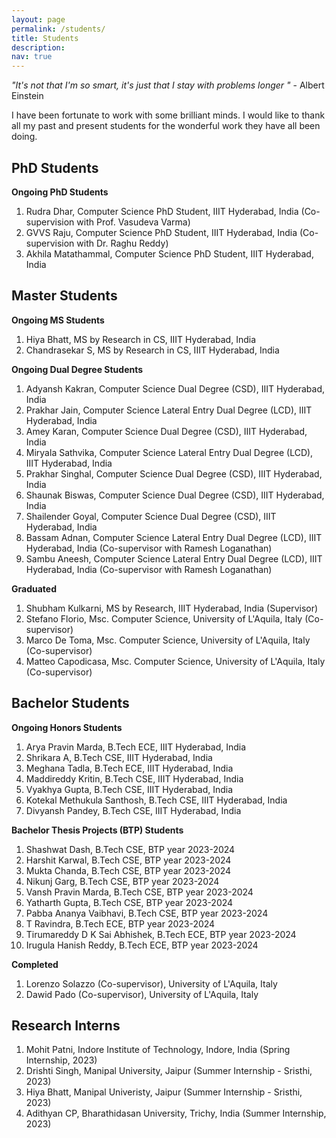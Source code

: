 ```yaml
---
layout: page
permalink: /students/
title: Students
description:
nav: true
---
```

_"It's not that I'm so smart, it's just that I stay with problems longer "_  - Albert Einstein

I have been fortunate to work with some brilliant minds. I would like to thank all my past and present students for the wonderful work they have all been doing.

<!--__PhD Students__-->

## PhD Students

__Ongoing PhD Students__

  1. Rudra Dhar, Computer Science PhD Student, IIIT Hyderabad, India (Co-supervision with Prof. Vasudeva Varma)
  2. GVVS Raju, Computer Science PhD Student, IIIT Hyderabad, India (Co-supervision with Dr. Raghu Reddy)
  3. Akhila Matathammal, Computer Science PhD Student, IIIT Hyderabad, India


## Master Students

__Ongoing MS Students__

  1. Hiya Bhatt, MS by Research in CS, IIIT Hyderabad, India
  2. Chandrasekar S, MS by Research in CS, IIIT Hyderabad, India

__Ongoing Dual Degree Students__

  1. Adyansh Kakran, Computer Science Dual Degree (CSD), IIIT Hyderabad, India
  2. Prakhar Jain, Computer Science Lateral Entry Dual Degree (LCD), IIIT Hyderabad, India
  3. Amey Karan, Computer Science Dual Degree (CSD), IIIT Hyderabad, India
  4. Miryala Sathvika, Computer Science Lateral Entry Dual Degree (LCD), IIIT Hyderabad, India
  5. Prakhar Singhal, Computer Science Dual Degree (CSD), IIIT Hyderabad, India
  6. Shaunak Biswas, Computer Science Dual Degree (CSD), IIIT Hyderabad, India
  7. Shailender Goyal, Computer Science Dual Degree (CSD), IIIT Hyderabad, India
  8. Bassam Adnan, Computer Science Lateral Entry Dual Degree (LCD), IIIT Hyderabad, India (Co-supervisor with Ramesh Loganathan)
  9. Sambu Aneesh, Computer Science Lateral Entry Dual Degree (LCD), IIIT Hyderabad, India (Co-supervisor with Ramesh Loganathan)

__Graduated__

  1. Shubham Kulkarni, MS by Research, IIIT Hyderabad, India (Supervisor)
  2. Stefano Florio, Msc. Computer Science, University of L'Aquila, Italy (Co-supervisor)
  3. Marco De Toma,  Msc. Computer Science, University of L'Aquila, Italy (Co-supervisor)
  4. Matteo Capodicasa, Msc. Computer Science, University of L'Aquila, Italy (Co-supervisor)

## Bachelor Students


__Ongoing Honors Students__

  1. Arya Pravin Marda, B.Tech ECE, IIIT Hyderabad, India
  2. Shrikara A, B.Tech CSE, IIIT Hyderabad, India
  3. Meghana Tadla, B.Tech ECE, IIIT Hyderabad, India
  4. Maddireddy Kritin, B.Tech CSE, IIIT Hyderabad, India
  5. Vyakhya Gupta, B.Tech CSE, IIIT Hyderabad, India
  6. Kotekal Methukula Santhosh, B.Tech CSE, IIIT Hyderabad, India
  7. Divyansh Pandey, B.Tech CSE, IIIT Hyderabad, India


__Bachelor Thesis Projects (BTP) Students__


  1. Shashwat Dash, B.Tech CSE, BTP year 2023-2024
  2. Harshit Karwal, B.Tech CSE, BTP year 2023-2024
  3. Mukta Chanda, B.Tech CSE, BTP year 2023-2024
  4. Nikunj Garg, B.Tech CSE, BTP year 2023-2024
  5. Vansh Pravin Marda, B.Tech CSE, BTP year 2023-2024
  6. Yatharth Gupta, B.Tech CSE, BTP year 2023-2024
  7. Pabba Ananya Vaibhavi, B.Tech CSE, BTP year 2023-2024
  8. T Ravindra, B.Tech ECE, BTP year 2023-2024
  9. Tirumareddy D K Sai Abhishek, B.Tech ECE, BTP year 2023-2024
  10. Irugula Hanish Reddy, B.Tech ECE, BTP year 2023-2024

__Completed__

  1. Lorenzo Solazzo (Co-supervisor), University of L'Aquila, Italy
  2. Dawid Pado (Co-supervisor), University of L'Aquila, Italy

## Research Interns

  1. Mohit Patni, Indore Institute of Technology, Indore, India (Spring Internship, 2023)
  2. Drishti Singh, Manipal University, Jaipur (Summer Internship - Sristhi, 2023)
  3. Hiya Bhatt, Manipal Univeristy, Jaipur (Summer Internship - Sristhi, 2023)
  4. Adithyan CP, Bharathidasan University, Trichy, India (Summer Internship, 2023)
